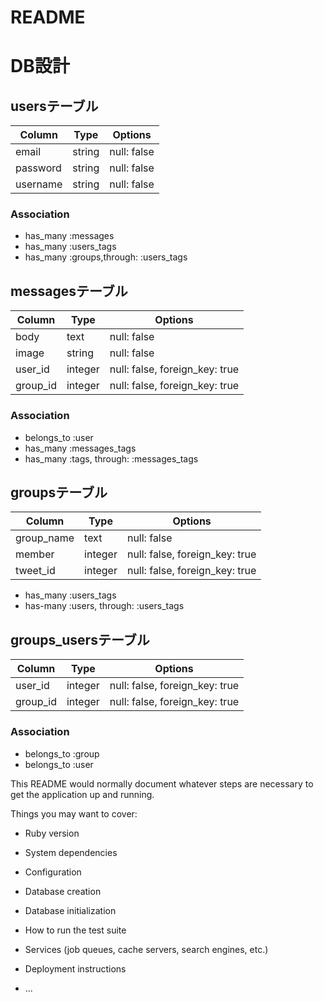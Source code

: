 # README

# DB設計
## usersテーブル
|Column|Type|Options|
|------|----|-------|
|email|string|null: false|
|password|string|null: false|
|username|string|null: false|
### Association
- has_many :messages
- has_many :users_tags
- has_many :groups,through: :users_tags

## messagesテーブル
|Column|Type|Options|
|------|----|-------|
|body|text|null: false|
|image|string|null: false|
|user_id|integer|null: false, foreign_key: true|
|group_id|integer|null: false, foreign_key: true|
### Association
- belongs_to :user
- has_many :messages_tags
- has_many :tags,  through:  :messages_tags

## groupsテーブル
|Column|Type|Options|
|------|----|-------|
|group_name|text|null: false|
|member|integer|null: false, foreign_key: true|
|tweet_id|integer|null: false, foreign_key: true|
- has_many :users_tags
- has-many :users, through: :users_tags


## groups_usersテーブル

|Column|Type|Options|
|------|----|-------|
|user_id|integer|null: false, foreign_key: true|
|group_id|integer|null: false, foreign_key: true|

### Association
- belongs_to :group
- belongs_to :user



This README would normally document whatever steps are necessary to get the
application up and running.

Things you may want to cover:

* Ruby version

* System dependencies

* Configuration

* Database creation

* Database initialization

* How to run the test suite

* Services (job queues, cache servers, search engines, etc.)

* Deployment instructions

* ...

